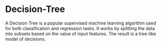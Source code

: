# Decision-Tree
A Decision Tree is a popular supervised machine learning algorithm used for both classification and regression tasks. It works by splitting the data into subsets based on the value of input features. The result is a tree-like model of decisions.
